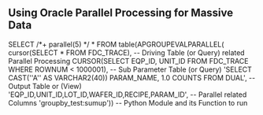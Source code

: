 ## Using Oracle Parallel Processing for Massive Data

SELECT /*+ parallel(5) */
       *
      FROM table(APGROUPEVALPARALLEL(
         	cursor(SELECT * FROM FDC_TRACE), -- Driving Table (or Query) related Parallel Processing
         	CURSOR(SELECT EQP_ID, UNIT_ID FROM FDC_TRACE WHERE ROWNUM < 1000001),  -- Sub Parameter Table (or Query)
            'SELECT CAST(''A'' AS VARCHAR2(40)) PARAM_NAME, 1.0 COUNTS FROM DUAL', -- Output Table or (View)
            'EQP_ID,UNIT_ID,LOT_ID,WAFER_ID,RECIPE,PARAM_ID', -- Parallel related Columns
           'groupby_test:sumup')) -- Python Module and its Function to run

